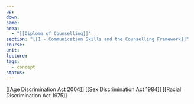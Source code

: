 ```yaml
---
up: 
down: 
same: 
area:
  - "[[Diploma of Counselling]]"
section: "[[1 - Communication Skills and the Counselling Framework]]"
course: 
unit: 
lecture: 
tags:
  - concept
status:
---
```

[[Age Discrimination Act 2004]]
[[Sex Discrimination Act 1984]]
[[Racial Discrimination Act 1975]]
